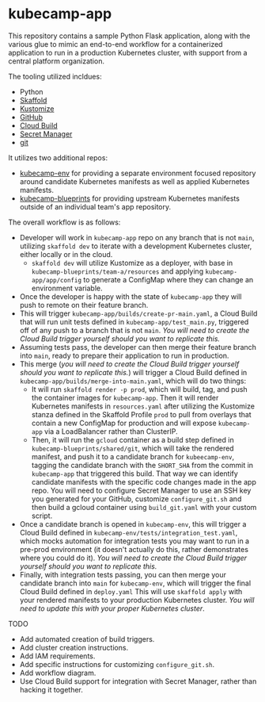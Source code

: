 # kubecamp-app

This repository contains a sample Python Flask application, along with the various glue to mimic an end-to-end workflow for a containerized application to run in a production Kubernetes cluster, with support from a central platform organization.

The tooling utilized incldues:
* Python
* [Skaffold](https://skaffold.dev)
* [Kustomize](https://kustomize.io)
* [GitHub](https://github.com)
* [Cloud Build](https://cloud.google.com/build)
* [Secret Manager](https://cloud.google.com/secret-manager)
* [git](https://git-scm.com/)

It utilizes two additional repos:
* [kubecamp-env](https://github.com/agmsb/kubecamp-blueprints) for providing a separate environment focused repository around candidate Kubernetes manifests as well as applied Kubernetes manifests.
* [kubecamp-blueprints](https://github.com/agmsb/kubecamp-blueprints) for providing upstream Kubernetes manifests outside of an individual team's app repository.

The overall workflow is as follows:
* Developer will work in `kubecamp-app` repo on any branch that is not `main`, utilizing `skaffold dev` to iterate with a development Kubernetes cluster, either locally or in the cloud. 
  * `skaffold dev` will utilize Kustomize as a deployer, with base in `kubecamp-blueprints/team-a/resources` and applying `kubecamp-app/app/config` to generate a ConfigMap where they can change an environment variable.
* Once the developer is happy with the state of `kubecamp-app` they will push to remote on their feature branch. 
* This will trigger `kubecamp-app/builds/create-pr-main.yaml`, a Cloud Build that will run unit tests defined in `kubecamp-app/test_main.py`, triggered off of any push to a branch that is not `main`. _You will need to create the Cloud Build trigger yourself should you want to replicate this._
* Assuming tests pass, the developer can then merge their feature branch into `main`, ready to prepare their application to run in production. 
* This merge (_you will need to create the Cloud Build trigger yourself should you want to replicate this._) will trigger a Cloud Build defined in `kubecamp-app/builds/merge-into-main.yaml`, which will do two things:
  * It will run `skaffold render -p prod`, which will build, tag, and push the container images for `kubecamp-app`. Then it will render Kubernetes manifests in `resources.yaml` after utilizing the Kustomize stanza defined in the Skaffold Profile `prod` to pull from overlays that contain a new ConfigMap for production and will expose `kubecamp-app` via a LoadBalancer rather than ClusterIP. 
  * Then, it will run the `gcloud` container as a build step defined in `kubecamp-blueprints/shared/git`, which will take the rendered manifest, and push it to a candidate branch for `kubeecamp-env`, tagging the candidate branch with the `SHORT_SHA` from the commit in `kubecamp-app` that triggered this build. That way we can identify candidate manifests with the specific code changes made in the app repo. You will need to configure Secret Manager to use an SSH key you generated for your GitHub, customize `configure_git.sh` and then build a gcloud container using `build_git.yaml` with your custom script. 
* Once a candidate branch is opened in `kubecamp-env`, this will trigger a Cloud Build defined in `kubecamp-env/tests/integration_test.yaml`, which mocks automation for integration tests you may want to run in a pre-prod environment (it doesn't actually do this, rather demonstrates where you could do it). _You will need to create the Cloud Build trigger yourself should you want to replicate this._
* Finally, with integration tests passing, you can then merge your candidate branch into `main` for `kubecamp-env`, which will trigger the final Cloud Build defined in `deploy.yaml` This will use `skaffold apply` with your rendered manifests to your production Kubernetes cluster. _You will need to update this with your proper Kubernetes cluster_.

TODO 
* Add automated creation of build triggers.
* Add cluster creation instructions.
* Add IAM requirements.
* Add specific instructions for customizing `configure_git.sh`. 
* Add workflow diagram.
* Use Cloud Build support for integration with Secret Manager, rather than hacking it together.